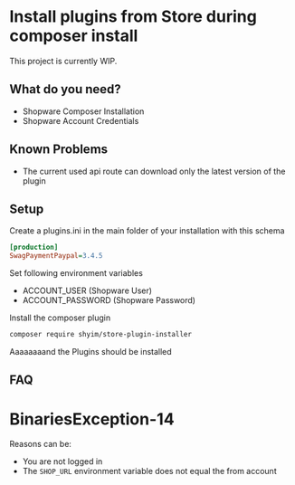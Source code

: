 # Install plugins from Store during composer install

This project is currently WIP.

## What do you need?

* Shopware Composer Installation
* Shopware Account Credentials

## Known Problems
* The current used api route can download only the latest version of the plugin

## Setup

Create a plugins.ini in the main folder of your installation with this schema

```ini
[production]
SwagPaymentPaypal=3.4.5
```

Set following environment variables
   * ACCOUNT_USER (Shopware User)
   * ACCOUNT_PASSWORD (Shopware Password)

Install the composer plugin

```bash
composer require shyim/store-plugin-installer
```

Aaaaaaaand the Plugins should be installed

## FAQ

# BinariesException-14

Reasons can be:

* You are not logged in
* The `SHOP_URL` environment variable does not equal the from account 